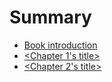 # Summary
* [Book introduction](README.markdown)
* [&lt;Chapter 1's title&gt;](_Chapter_1_s_title_.markdown)
* [&lt;Chapter 2's title&gt;](%3CChapter%202%27s%20title%3E.markdown)
